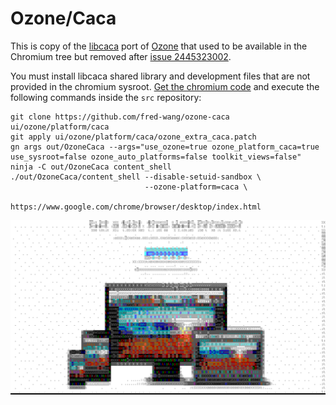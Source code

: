 # Ozone/Caca

This is copy of the [libcaca](http://caca.zoy.org/wiki/libcaca) port of
[Ozone](https://chromium.googlesource.com/chromium/src/+/master/docs/ozone_overview.md)
that used to be available in the Chromium tree but removed after
[issue 2445323002](https://codereview.chromium.org/2445323002/).

You must install libcaca shared library and development files that are not
provided in the chromium sysroot.
[Get the chromium code](https://www.chromium.org/developers/how-tos/get-the-code)
and execute the following commands inside the `src` repository:

``` shell
git clone https://github.com/fred-wang/ozone-caca ui/ozone/platform/caca
git apply ui/ozone/platform/caca/ozone_extra_caca.patch
gn args out/OzoneCaca --args="use_ozone=true ozone_platform_caca=true use_sysroot=false ozone_auto_platforms=false toolkit_views=false"
ninja -C out/OzoneCaca content_shell
./out/OzoneCaca/content_shell --disable-setuid-sandbox \
                              --ozone-platform=caca \
                              https://www.google.com/chrome/browser/desktop/index.html
```

![Screenshot of chrome download page with Ozone/Caca](https://github.com/fred-wang/ozone-caca/raw/master/ozone-caca.png)

